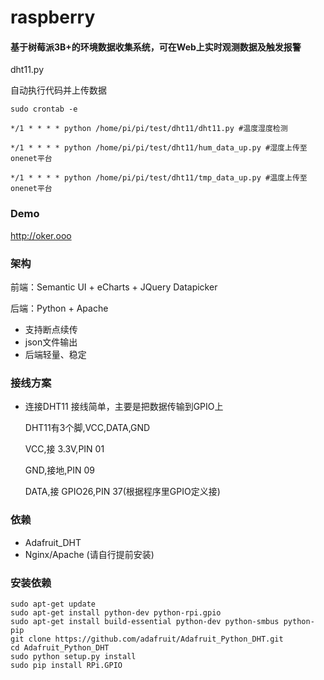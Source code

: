 # raspberry
#### 基于树莓派3B+的环境数据收集系统，可在Web上实时观测数据及触发报警
dht11.py

自动执行代码并上传数据

    sudo crontab -e
     
    */1 * * * * python /home/pi/pi/test/dht11/dht11.py #温度湿度检测

    */1 * * * * python /home/pi/pi/test/dht11/hum_data_up.py #湿度上传至onenet平台

    */1 * * * * python /home/pi/pi/test/dht11/tmp_data_up.py #温度上传至onenet平台

### Demo
http://oker.ooo


### 架构
前端：Semantic UI + eCharts + JQuery Datapicker

后端：Python + Apache

* 支持断点续传
* json文件输出
* 后端轻量、稳定
 
 
 
### 接线方案

* 连接DHT11
接线简单，主要是把数据传输到GPIO上

    DHT11有3个脚,VCC,DATA,GND

    VCC,接 3.3V,PIN 01

    GND,接地,PIN 09

    DATA,接 GPIO26,PIN 37(根据程序里GPIO定义接)


### 依赖
* Adafruit_DHT
* Nginx/Apache (请自行提前安装)

### 安装依赖
    sudo apt-get update
    sudo apt-get install python-dev python-rpi.gpio
    sudo apt-get install build-essential python-dev python-smbus python-pip
    git clone https://github.com/adafruit/Adafruit_Python_DHT.git
    cd Adafruit_Python_DHT
    sudo python setup.py install
    sudo pip install RPi.GPIO



